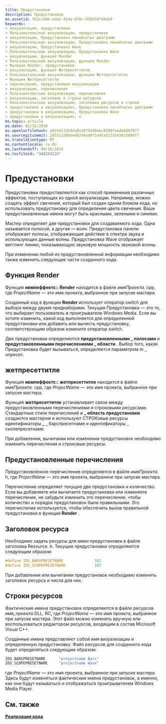 ```yaml
---
title: Предустановки
description: Предустановки
ms.assetid: fb2ccd8b-eda2-414a-870c-85b658f40eb9
keywords:
- визуализации, предустановки
- Пользовательские визуализации, предустановки
- визуализации, Предустановка линейчатых диаграмм
- Пользовательские визуализации, Предустановка линейчатых диаграмм
- визуализации, Предустановка Wave
- Пользовательские визуализации, Предустановка Wave
- визуализации, функция Render
- Пользовательские визуализации, функция Render
- Функция Render, предустановки
- визуализации, функция Жетпресеттитле
- Пользовательские визуализации, функция Жетпресеттитле
- Функция Жетпресеттитле
- перечисления, предустановки визуализации
- визуализации, перечисления
- Пользовательские визуализации, перечисления
- визуализации, заголовок и строки ресурсов
- Пользовательские визуализации, заголовки ресурсов и строки
- предустановки в визуализациях, Предустановка линейчатых диаграмм
- предустановки в визуализациях, Предустановка Wave
- предустановки в визуализациях, о
ms.topic: article
ms.date: 05/31/2018
ms.openlocfilehash: e024427d19da0a30f54d9ebc0590feedb8d0f97f
ms.sourcegitcommit: 2d531328b6ed82d4ad971a45a5131b430c5866f7
ms.translationtype: MT
ms.contentlocale: ru-RU
ms.lasthandoff: 09/16/2019
ms.locfileid: "104253125"
---
```

# <a name="presets"></a>Предустановки

Предустановки предоставляются как способ применения различных эффектов, поступающих из одной визуализации. Например, можно создать эффект свечения, который был создан одним блоком кода, но использовать предустановку для определения цвета свечения. Ваши предустановленные имена могут быть красными, зелеными и синими.

Мастер определяет две предустановки для создаваемого кода. Одна называется полосой, а другая — волн. Предустановка панели отображает полосы, отображающие действие в спектре звука и использующих данные волны. Предустановка Wave отображает вигглинг линию, показывающую звуковую мощность звуковой волны.

При изменении любой из предустановленной информации необходимо также изменить следующие части созданного кода.

## <a name="render-function"></a>Функция Render

Функция **ивмпеффектс:: Render** находится в файле *имяПроекта*. cpp, где *ProjectName* — это имя проекта, выбранное при запуске мастера.

Созданный код в функции **Render** использует оператор switch для выбора между двумя преднаборами. Текущая Предустановка — это то, что выбирает пользователь в проигрывателе Windows Media. Если вы хотите изменить, какой код выполняется для определенной предустановки или добавить или вычесть предустановку, соответствующим образом измените оператор switch.

Две предустановки определяются **предустановленными \_ полосами** и **предустановленными перечислениями \_ области** . Выбор того, какая Предустановка будет вызываться, определяется параметром m \_ нпресет.

## <a name="getpresettitle"></a>жетпресеттитле

Функция **ивмпеффектс:: жетпресеттитле** находится в файле *имяПроекта*. cpp, где *ProjectName* — это имя проекта, выбранное при запуске мастера.

Функция **жетпресеттитле** устанавливает связи между предустановленными перечислениями и строковыми ресурсами. Стандартные стили перечислений и **\_ область предустановки** создаются мастером и используют СТРОКовые ресурсы идентификаторы **\_** \_ барспресетнаме и идентификаторы \_ скопепресетнаме.

При добавлении, вычитании или изменении предустановок необходимо изменить перечисления и строковые ресурсы.

## <a name="preset-enumerations"></a>Предустановленные перечисления

Предустановленное перечисление определяется в файле *имяПроекта*. h, где *ProjectName* — это имя проекта, выбранное при запуске мастера.

Перечисление определяет текущие две предустановки и количество. Если вы добавляете или вычитаете предустановки или изменяете перечисление, не забудьте изменить это перечисление, чтобы количество и порядок предустановок были правильными. Это перечисление используется, чтобы обеспечить вызов правильной предустановки в функции **Render** .

## <a name="resource-header"></a>Заголовок ресурса

Необходимо задать ресурсы для имен предустановки в файле заголовка Resource. h. Текущие предустановки определяются следующим образом:


```C++
#define IDS_BARSPRESETNAME              102
#define IDS_SCOPEPRESETNAME             103
```



При добавлении или вычитании предустановок необходимо изменить заголовок ресурса и числа для них.

## <a name="resource-strings"></a>Строки ресурсов

Фактические имена предустановок определяются в файле ресурсов *имя_проекта* DLL. RC, где *ProjectName* — это имя проекта, выбранное при запуске мастера. Этот файл можно изменить вручную или воспользоваться редактором ресурсов, входящим в состав Microsoft Visual C++.

Созданные имена представляют собой имя визуализации и определенную предустановку. Файл ресурсов для созданного кода будет определяться следующим образом:


```C++
IDS_BARSPRESETNAME      "projectname Bars"
IDS_SCOPEPRESETNAME     "projectname Wave"
```



где *ProjectName* — это имя проекта, выбранное при запуске мастера. Здесь будут изменяться фактические имена предустановок, а именно, как они будут называться и отображаться проигрывателем Windows Media Player.

## <a name="related-topics"></a>См. также

<dl> <dt>

[**Реализация кода**](implementing-your-code.md)
</dt> </dl>

 

 




